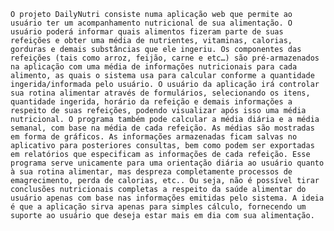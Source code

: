     O projeto DailyNutri consiste numa aplicação web que permite ao usuário ter um acompanhamento nutricional de sua alimentação. O usuário poderá informar quais alimentos fizeram parte de suas refeições e obter uma média de nutrientes, vitaminas, calorias, gorduras e demais substâncias que ele ingeriu. Os componentes das refeições (tais como arroz, feijão, carne e etc…) são pré-armazenados na aplicação com uma média de informações nutricionais para cada alimento, as quais o sistema usa para calcular conforme a quantidade ingerida/informada pelo usuário. O usuário da aplicação irá controlar sua rotina alimentar através de formulários, selecionando os itens, quantidade ingerida, horário da refeição e demais informações a respeito de suas refeições, podendo visualizar após isso uma média nutricional. O programa também pode calcular a média diária e a média semanal, com base na média de cada refeição. As médias são mostradas em forma de gráficos. As informações armazenadas ficam salvas no aplicativo para posteriores consultas, bem como podem ser exportadas em relatórios que especificam as informações de cada refeição. Esse programa serve unicamente para uma orientação diária ao usuário quanto à sua rotina alimentar, mas despreza completamente processos de emagrecimento, perda de calorias, etc.. Ou seja, não é possível tirar conclusões nutricionais completas a respeito da saúde alimentar do usuário apenas com base nas informações emitidas pelo sistema. A ideia é que a aplicação sirva apenas para simples cálculo, fornecendo um suporte ao usuário que deseja estar mais em dia com sua alimentação.
